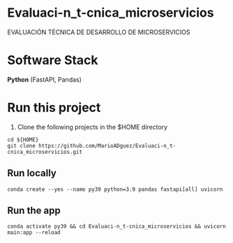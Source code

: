 # Evaluaci-n_t-cnica_microservicios
EVALUACIÓN TÉCNICA DE DESARROLLO DE MICROSERVICIOS


# Software Stack
**Python** (FastAPI, Pandas)

# Run this project

1. Clone the following projects in the $HOME directory

```
cd ${HOME}
git clone https://github.com/MarioADguez/Evaluaci-n_t-cnica_microservicios.git

```

## Run locally 

```
conda create --yes --name py39 python=3.9 pandas fastapi[all] uvicorn 

```

## Run the app

```
conda activate py39 && cd Evaluaci-n_t-cnica_microservicios && uvicorn main:app --reload

```
